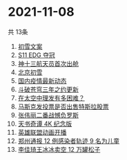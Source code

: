 # 2021-11-08
  共 13条

  <!-- BEGIN -->
  <!-- 最后更新时间:Mon Nov 08 2021 08:13:38 GMT+0000 (Coordinated Universal Time) -->
  1. [初雪文案](https://www.zhihu.com/search?q=下雪文案)
1. [S11 EDG 夺冠 ](https://www.zhihu.com/search?q=edg夺冠)
1. [神十三航天员首次出舱](https://www.zhihu.com/search?q=神十三出舱)
1. [北京初雪](https://www.zhihu.com/search?q=北京初雪)
1. [国内疫情最新动态](https://www.zhihu.com/search?q=疫情)
1. [斗破苍穹三年之约更新](https://www.zhihu.com/search?q=斗破苍穹三年之约)
1. [在太空中理发有多困难？](https://www.zhihu.com/search?q=太空中理发)
1. [马斯克发投票是否出售特斯拉股票](https://www.zhihu.com/search?q=马斯克)
1. [张伟丽二番战憾负罗斯](https://www.zhihu.com/search?q=张伟丽)
1. [天书奇谭 4K 纪念版](https://www.zhihu.com/search?q=天书奇谭)
1. [英雄联盟动画开播](https://www.zhihu.com/search?q=英雄联盟双城之战)
1. [郑州通报 12 例感染者轨迹 9 名为儿童](https://www.zhihu.com/search?q=郑州疫情)
1. [李佳琦王冰冰卖空 12 万罐松子](https://www.zhihu.com/search?q=李佳琦王冰冰)
  <!-- END -->
  